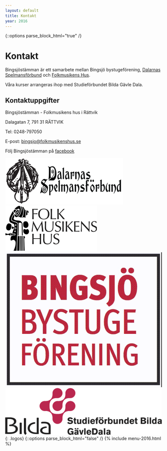 ```yaml
---
layout: default
title: Kontakt
year: 2016
---
```


{::options parse_block_html="true" /}
<div class="glacier">

# Kontakt

Bingsjöstämman är ett samarbete mellan Bingsjö bystugeförening, [Dalarnas Spelmansförbund](http://www.dalarnasspelmansforbund.se/) och [Folkmusikens Hus](http://www.folkmusikenshus.se/).

Våra kurser arrangeras ihop med Studieförbundet Bilda Gävle Dala.

## Kontaktuppgifter
Bingsjöstämman - Folkmusikens hus i Rättvik

Dalagatan 7, 791 31 RÄTTVIK

Tel: 0248-797050

E-post: bingsjo@folkmusikenshus.se   

Följ Bingsjöstämman på [facebook](https://www.facebook.com/bingsjostamman)

![](/img/logos/dsf.png)
![](/img/logos/fmh.png)
![](/img/logos/bingsjo.png)
![](/img/logos/bilda.png)
{: .logos}
{::options parse_block_html="false" /}
{% include menu-2016.html %}

</div>
